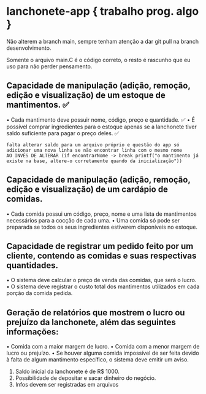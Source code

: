 # lanchonete-app { trabalho prog. algo }

Não alterem a branch main, sempre tenham atenção a dar git pull na branch desenvolvimento.

Somente o arquivo main.C é o código correto, o resto é rascunho que eu uso para não perder pensamento.


## Capacidade de manipulação (adição, remoção, edição e visualização) de um estoque de mantimentos. ✅
• Cada mantimento deve possuir nome, código, preço e quantidade. ✅
• É possível comprar ingredientes para o estoque apenas se a lanchonete tiver saldo suficiente para pagar o preço deles. ✅ 

```
falta alterar saldo para um arquivo próprio e questão do app só adicionar uma nova linha se não encontrar linha com o mesmo nome
AO INVÉS DE ALTERAR (if encontrarNome -> break printf("o mantimento já existe na base, altere-o corretamente quando da inicialização"))
```

## Capacidade de manipulação (adição, remoção, edição e visualização) de um cardápio de comidas.
• Cada comida possui um código, preço, nome e uma lista de mantimentos necessários para a cocção de cada uma.
• Uma comida só pode ser preparada se todos os seus ingredientes estiverem disponíveis no estoque.

## Capacidade de registrar um pedido feito por um cliente, contendo as comidas e suas respectivas quantidades.
• O sistema deve calcular o preço de venda das comidas, que será o lucro.
• O sistema deve registrar o custo total dos mantimentos utilizados em cada porção da comida pedida.

## Geração de relatórios que mostrem o lucro ou prejuízo da lanchonete, além das seguintes informações:
• Comida com a maior margem de lucro.
• Comida com a menor margem de lucro ou prejuízo.
• Se houver alguma comida impossível de ser feita devido à falta de algum mantimento específico, o sistema deve emitir um aviso.

1. Saldo inicial da lanchonete é de R$ 1000.
2. Possibilidade de depositar e sacar dinheiro do negócio.
3. Infos devem ser registradas em arquivos

